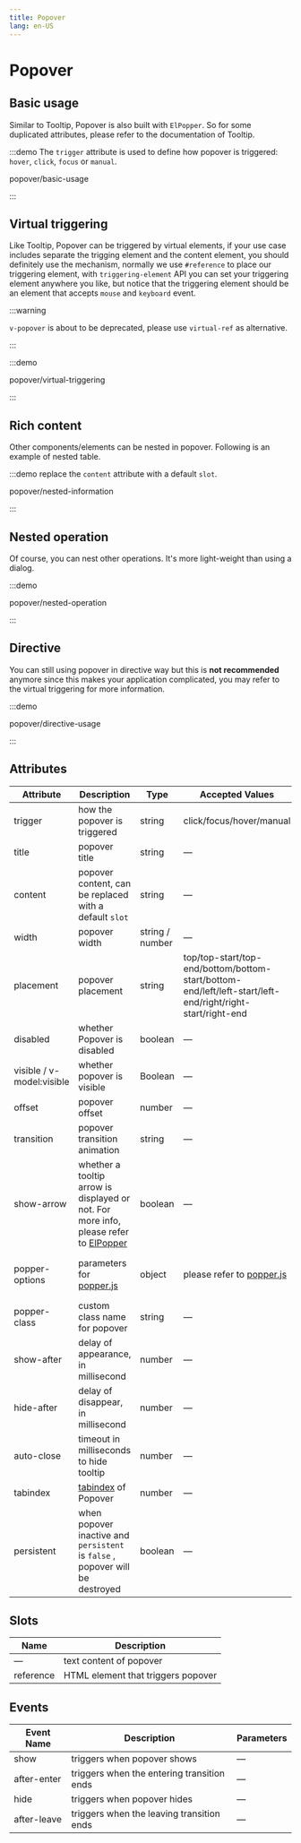 ```yaml
---
title: Popover
lang: en-US
---
```


# Popover

## Basic usage

Similar to Tooltip, Popover is also built with `ElPopper`. So for some duplicated attributes, please refer to the documentation of Tooltip.

:::demo The `trigger` attribute is used to define how popover is triggered: `hover`, `click`, `focus` or `manual`.

popover/basic-usage

:::

## Virtual triggering

Like Tooltip, Popover can be triggered by virtual elements, if your use case includes separate the trigging element and the content element, you should definitely use the mechanism, normally we use `#reference` to place our triggering element, with `triggering-element` API you can set your triggering element anywhere you like, but notice that the triggering element should be an element that accepts `mouse` and `keyboard` event.

:::warning

`v-popover` is about to be deprecated, please use `virtual-ref` as alternative.

:::

:::demo

popover/virtual-triggering

:::

## Rich content

Other components/elements can be nested in popover. Following is an example of nested table.

:::demo replace the `content` attribute with a default `slot`.

popover/nested-information

:::

## Nested operation

Of course, you can nest other operations. It's more light-weight than using a dialog.

:::demo

popover/nested-operation

:::

## Directive

You can still using popover in directive way but this is **not recommended** anymore since this makes your application
complicated, you may refer to the virtual triggering for more information.

:::demo

popover/directive-usage

:::

## Attributes

| Attribute                 | Description                                                                                                                                                              | Type            | Accepted Values                                                                                           | Default                                                 |
| ------------------------- | ------------------------------------------------------------------------------------------------------------------------------------------------------------------------ | --------------- | --------------------------------------------------------------------------------------------------------- | ------------------------------------------------------- |
| trigger                   | how the popover is triggered                                                                                                                                             | string          | click/focus/hover/manual                                                                                  | click                                                   |
| title                     | popover title                                                                                                                                                            | string          | —                                                                                                         | —                                                       |
| content                   | popover content, can be replaced with a default `slot`                                                                                                                   | string          | —                                                                                                         | —                                                       |
| width                     | popover width                                                                                                                                                            | string / number | —                                                                                                         | Min width 150px                                         |
| placement                 | popover placement                                                                                                                                                        | string          | top/top-start/top-end/bottom/bottom-start/bottom-end/left/left-start/left-end/right/right-start/right-end | bottom                                                  |
| disabled                  | whether Popover is disabled                                                                                                                                              | boolean         | —                                                                                                         | false                                                   |
| visible / v-model:visible | whether popover is visible                                                                                                                                               | Boolean         | —                                                                                                         | false                                                   |
| offset                    | popover offset                                                                                                                                                           | number          | —                                                                                                         | 0                                                       |
| transition                | popover transition animation                                                                                                                                             | string          | —                                                                                                         | el-fade-in-linear                                       |
| show-arrow                | whether a tooltip arrow is displayed or not. For more info, please refer to [ElPopper](https://github.com/element-plus/element-plus/tree/dev/packages/components/popper) | boolean         | —                                                                                                         | true                                                    |
| popper-options            | parameters for [popper.js](https://popper.js.org/docs/v2/)                                                                                                               | object          | please refer to [popper.js](https://popper.js.org/docs/v2/)                                               | `{ boundariesElement: 'body', gpuAcceleration: false }` |
| popper-class              | custom class name for popover                                                                                                                                            | string          | —                                                                                                         | —                                                       |
| show-after                | delay of appearance, in millisecond                                                                                                                                      | number          | —                                                                                                         | 0                                                       |
| hide-after                | delay of disappear, in millisecond                                                                                                                                       | number          | —                                                                                                         | 200                                                     |
| auto-close                | timeout in milliseconds to hide tooltip                                                                                                                                  | number          | —                                                                                                         | 0                                                       |
| tabindex                  | [tabindex](https://developer.mozilla.org/en-US/docs/Web/HTML/Global_attributes/tabindex) of Popover                                                                      | number          | —                                                                                                         | —                                                       |
| persistent                | when popover inactive and `persistent` is `false` , popover will be destroyed                                                                                            | boolean         | —                                                                                                         | true                                                    |

## Slots

| Name      | Description                        |
| --------- | ---------------------------------- |
| —         | text content of popover            |
| reference | HTML element that triggers popover |

## Events

| Event Name  | Description                                | Parameters |
| ----------- | ------------------------------------------ | ---------- |
| show        | triggers when popover shows                | —          |
| after-enter | triggers when the entering transition ends | —          |
| hide        | triggers when popover hides                | —          |
| after-leave | triggers when the leaving transition ends  | —          |
